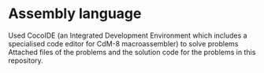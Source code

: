 # Assembly language
Used CocoIDE (an Integrated Development Environment which includes a specialised code editor for CdM-8 macroassembler) to solve problems 
Attached files of the problems and the solution code for the problems in this repository.
